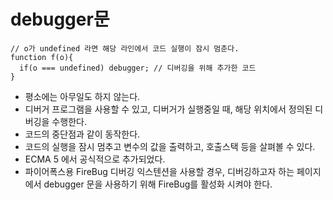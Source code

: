 # debugger문
```
// o가 undefined 라면 해당 라인에서 코드 실행이 잠시 멈춘다.
function f(o){
  if(o === undefined) debugger; // 디버깅을 위해 추가한 코드
}
```
 - 평소에는 아무일도 하지 않는다.
 - 디버거 프로그램을 사용할 수 있고, 디버거가 실행중일 때, 해당 위치에서 정의된 디버깅을 수행한다.
 - 코드의 중단점과 같이 동작한다.
  - 코드의 실행을 잠시 멈추고 변수의 값을 출력하고, 호출스택 등을 살펴볼 수 있다.
 - ECMA 5 에서 공식적으로 추가되었다.
 - 파이어폭스용 FireBug 디버깅 익스텐션을 사용할 경우, 디버깅하고자 하는 페이지에서 debugger 문을 사용하기 위해 FireBug를 활성화 시켜야 한다.
